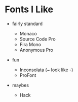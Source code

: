 
[comment]: #(fonts.md)

# Fonts I Like

* fairly standard
  * Monaco
  * Source Code Pro
  * Fira Mono
  * Anonymous Pro

* fun
  * Inconsolata (~ look like -)
  * ProFont

* maybes
  * Hack
